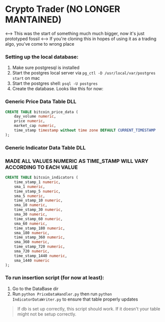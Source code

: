 # Crypto Trader (NO LONGER MANTAINED)
<--> This was the start of something much much bigger, now it's just prototyped fossil <-->
If you're cloning this in hopes of using it as a trading algo, you've come to wrong place 
### Setting up the local database:
1. Make sure postgresql is installed
2. Start the postgres local server via `pg_ctl -D /usr/local/var/postgres start` on mac
3. Start the postgres shell: `psql -U postgres`
4. Create the database. Looks like this for now:

### Generic Price Data Table DLL
```sql
CREATE TABLE bitcoin_price_data (
    day_volume numeric,
    price numeric,
    market_cap numeric,
    time_stamp timestamp without time zone DEFAULT CURRENT_TIMESTAMP
);
```

### Generic Indicator Data Table DLL
### MADE ALL VALUES NUMERIC AS TIME_STAMP WILL VARY ACCORDING TO EACH VALUE
```sql
CREATE TABLE bitcoin_indicators (
	time_stamp_1 numeric,
    sma_1 numeric,
    time_stamp_5 numeric,
    sma_5 numeric,
    time_stamp_10 numeric,
    sma_10 numeric,
    time_stamp_30 numeric,
    sma_30 numeric,
    time_stamp_60 numeric,
    sma_60 numeric,
    time_stamp_180 numeric,
 	sma_180 numeric,
	time_stamp_360 numeric,
	sma_360 numeric,
	time_stamp_720 numeric,
	sma_720 numeric,
	time_stamp_1440 numeric,
	sma_1440 numeric
);
```

### To run insertion script (for now at least):
1. Go to the DataBase dir
2. Run `python PriceDataHandler.py` then run `python IndicatorDataWriter.py` to ensure that table properly updates
> If db is set up correctly, this script should work. If it doesn't your table might not be setup correctly.
